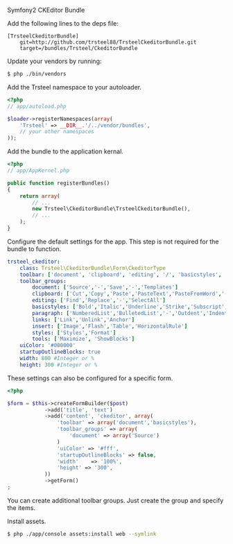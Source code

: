 Symfony2 CKEditor Bundle

Add the following lines to the deps file:

    [TrsteelCkeditorBundle]
        git=http://github.com/trsteel88/TrsteelCkeditorBundle.git
        target=/bundles/Trsteel/CkeditorBundle

Update your vendors by running:

```bash
$ php ./bin/vendors
```

Add the Trsteel namespace to your autoloader.

```php
<?php
// app/autoload.php

$loader->registerNamespaces(array(
    'Trsteel' => __DIR__.'/../vendor/bundles',
    // your other namespaces
));
```

Add the bundle to the application kernal.

```php
<?php
// app/AppKernel.php

public function registerBundles()
{
    return array(
        // ...
        new Trsteel\CkeditorBundle\TrsteelCkeditorBundle(),
        // ...
    );
}
```

Configure the default settings for the app. This step is not required for the bundle to function.

```yaml
trsteel_ckeditor:
    class: Trsteel\CkeditorBundle\Form\CkeditorType
    toolbar: ['document', 'clipboard', 'editing', '/', 'basicstyles', 'paragraph', 'links', '/', 'insert', 'styles', 'tools']
    toolbar_groups:
        document: ['Source','-','Save','-','Templates']
        clipboard: ['Cut','Copy','Paste','PasteText','PasteFromWord','-','Undo','Redo']
        editing: ['Find','Replace','-','SelectAll']
        basicstyles: ['Bold','Italic','Underline','Strike','Subscript','Superscript','-','RemoveFormat']
        paragraph: ['NumberedList','BulletedList','-','Outdent','Indent','-','JustifyLeft', 'JustifyCenter','JustifyRight','JustifyBlock']
        links: ['Link','Unlink','Anchor']
        insert: ['Image','Flash','Table','HorizontalRule']
        styles: ['Styles','Format']
        tools: ['Maximize', 'ShowBlocks']
    uiColor: '#000000'
    startupOutlineBlocks: true
    width: 800 #Integer or %
    height: 300 #Integer or %

```

These settings can also be configured for a specific form.

```php
<?php

$form = $this->createFormBuilder($post)
            ->add('title', 'text')
            ->add('content', 'ckeditor', array(
                'toolbar' => array('document','basicstyles'),
                'toolbar_groups' => array(
                    'document' => array('Source')
                )
                'uiColor' => '#fff',
                'startupOutlineBlocks' => false,
                'width'    => '100%',
                'height' => '300',
            ))
            ->getForm()
;
```

You can create additional toolbar groups. Just create the group and specify the items.

Install assets.

```bash
$ php ./app/console assets:install web --symlink
```